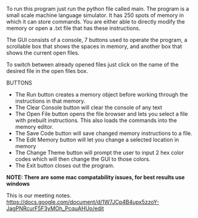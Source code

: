 To run this program just run the python file called main. The program is a small scale machine language simulator. It has 250 spots of memory in which it can store commands. You are either able to directly modify the memory or open a .txt file that has these instructions.

The GUI consists of a console, 7 buttons used to operate the program, a scrollable box that shows the spaces in memory, and another box that shows the current open files.

To switch between already opened files just click on the name of the desired file in the open files box.

BUTTONS
- The Run button creates a memory object before working through the instructions in that memory.
- The Clear Console button will clear the console of any text
- The Open File button opens the file browser and lets you select a file with prebuilt instructions. This also loads the commands into the memory editor.
- The Save Code button will save changed memory instructions to a file.
- The Edit Memory button will let you change a selected location in memory
- The Change Theme button will prompt the user to input 2 hex color codes which will then change the GUI to those colors.
- The Exit button closes out the program.


**NOTE: There are some mac compatability issues, for best results use windows**

This is our meeting notes.
https://docs.google.com/document/d/1W7JCp4B4upx5zzoY-JagPNRcurF5F3yMOh_PcquAHUo/edit

